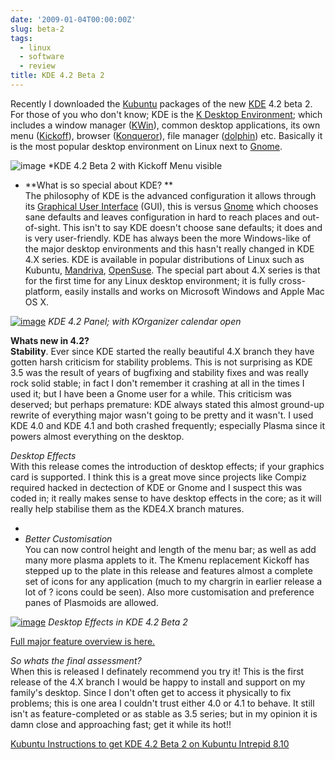 ```yaml
---
date: '2009-01-04T00:00:00Z'
slug: beta-2
tags:
  - linux
  - software
  - review
title: KDE 4.2 Beta 2
---
```


Recently I downloaded the [Kubuntu](http://www.kubuntu.org/) packages of the new
[KDE](http://www.kde.org/) 4.2 beta 2. For those of you who don't know; KDE is
the [K Desktop Environment](http://www.kde.org/); which includes a window
manager ([KWin](http://en.wikipedia.org/wiki/Kwin)), common desktop
applications, its own menu
([Kickoff](http://home.kde.org/~binner/kickoff/sneak_preview.html)), browser
([Konqueror](http://www.konqueror.org/)), file manager
([dolphin](<http://en.wikipedia.org/wiki/Dolphin_(software)>)) etc. Basically it
is the most popular desktop environment on Linux next to
[Gnome](http://en.wikipedia.org/wiki/GNOME).

![image](http://kde.org/announcements/announce_4.2-beta1/desktop_thumb.png)
\*KDE 4.2 Beta 2 with Kickoff Menu visible

- **What is so special about KDE? **  
  The philosophy of KDE is the advanced configuration it allows through its
  [Graphical User Interface](http://en.wikipedia.org/wiki/GUI) (GUI), this is
  versus [Gnome](http://www.gnome.org/) which chooses sane defaults and leaves
  configuration in hard to reach places and out-of-sight. This isn't to say KDE
  doesn't choose sane defaults; it does and is very user-friendly. KDE has
  always been the more Windows-like of the major desktop environments and this
  hasn't really changed in KDE 4.X series. KDE is available in popular
  distributions of Linux such as Kubuntu, [Mandriva](http://www.mandriva.com/),
  [OpenSuse](http://www.opensuse.org/en/). The special part about 4.X series is
  that for the first time for any Linux desktop environment; it is fully
  cross-platform, easily installs and works on Microsoft Windows and Apple Mac
  OS X.

[![image](http://kde.org/announcements/announce_4.2-beta2/panel_thumb.png)](http://kde.org/announcements/announce_4.2-beta2/panel.png)
_KDE 4.2 Panel; with KOrganizer calendar open_

**Whats new in 4.2?**  
**Stability**. Ever since KDE started the really beautiful 4.X branch they have
gotten harsh criticism for stability problems. This is not surprising as KDE 3.5
was the result of years of bugfixing and stability fixes and was really rock
solid stable; in fact I don't remember it crashing at all in the times I used
it; but I have been a Gnome user for a while. This criticism was deserved; but
perhaps premature: KDE always stated this almost ground-up rewrite of everything
major wasn't going to be pretty and it wasn't. I used KDE 4.0 and KDE 4.1 and
both crashed frequently; especially Plasma since it powers almost everything on
the desktop.

_Desktop Effects_  
With this release comes the introduction of desktop effects; if your graphics
card is supported. I think this is a great move since projects like Compiz
required hacked in dectection of KDE or Gnome and I suspect this was coded in;
it really makes sense to have desktop effects in the core; as it will really
help stabilise them as the KDE4.X branch matures.

-
- _Better Customisation_  
  You can now control height and length of the menu bar; as well as add many
  more plasma applets to it. The Kmenu replacement Kickoff has stepped up to the
  plate in this release and features almost a complete set of icons for any
  application (much to my chargrin in earlier release a lot of ? icons could be
  seen). Also more customisation and preference panes of Plasmoids are allowed.

[![image](http://kde.org/announcements/announce_4.2-beta2/improved-desktop-grid_thumb.png)](http://kde.org/announcements/announce_4.2-beta2/improved-desktop-grid.png)
_Desktop Effects in KDE 4.2 Beta 2_

[Full major feature overview is here.](http://kde.org/announcements/announce-4.2-beta2.php)

_So whats the final assessment?_  
When this is released I definately recommend you try it! This is the first
release of the 4.X branch I would be happy to install and support on my family's
desktop. Since I don't often get to access it physically to fix problems; this
is one area I couldn't trust either 4.0 or 4.1 to behave. It still isn't as
feature-completed or as stable as 3.5 series; but in my opinion it is damn close
and approaching fast; get it while its hot!!

[Kubuntu Instructions to get KDE 4.2 Beta 2 on Kubuntu Intrepid 8.10](http://www.kubuntu.org/news/kde-4.2-beta-2)
